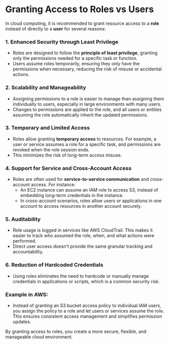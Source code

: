 # Granting Access to Roles vs Users

In cloud computing, it is recommended to grant resource access to a **role** instead of directly to a **user** for several reasons:

### 1. **Enhanced Security through Least Privilege**
   - Roles are designed to follow the **principle of least privilege**, granting only the permissions needed for a specific task or function.
   - Users assume roles temporarily, ensuring they only have the permissions when necessary, reducing the risk of misuse or accidental actions.

### 2. **Scalability and Manageability**
   - Assigning permissions to a role is easier to manage than assigning them individually to users, especially in large environments with many users.
   - Changes to permissions are applied to the role, and all users or entities assuming the role automatically inherit the updated permissions.

### 3. **Temporary and Limited Access**
   - Roles allow granting **temporary access** to resources. For example, a user or service assumes a role for a specific task, and permissions are revoked when the role session ends.
   - This minimizes the risk of long-term access misuse.

### 4. **Support for Service and Cross-Account Access**
   - Roles are often used for **service-to-service communication** and cross-account access. For instance:
     - An EC2 instance can assume an IAM role to access S3, instead of embedding long-term credentials in the instance.
     - In cross-account scenarios, roles allow users or applications in one account to access resources in another account securely.

### 5. **Auditability**
   - Role usage is logged in services like AWS CloudTrail. This makes it easier to track who assumed the role, when, and what actions were performed.
   - Direct user access doesn't provide the same granular tracking and accountability.

### 6. **Reduction of Hardcoded Credentials**
   - Using roles eliminates the need to hardcode or manually manage credentials in applications or scripts, which is a common security risk.

### Example in AWS:
- Instead of granting an S3 bucket access policy to individual IAM users, you assign the policy to a role and let users or services assume the role. This ensures consistent access management and simplifies permission updates.

By granting access to roles, you create a more secure, flexible, and manageable cloud environment.